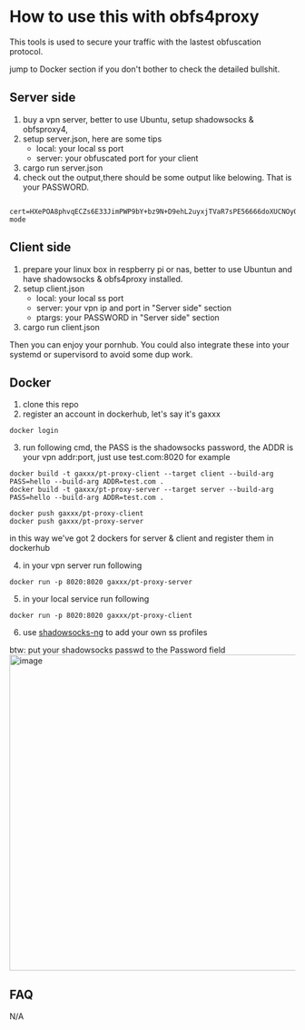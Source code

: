 # How to use this with obfs4proxy

This tools is used to secure your traffic with the lastest obfuscation protocol.

jump to Docker section if you don't bother to check the detailed bullshit.


## Server side
1. buy a vpn server, better to use Ubuntu, setup shadowsocks & obfsproxy4,
2. setup server.json, here are some tips
	* local: your local ss port
	* server: your obfuscated port for your client
3. cargo run server.json
4. check out the output,there should be some output like belowing. That is your PASSWORD.
```
	cert=HXePOA8phvqECZs6E33JimPWP9bY+bz9N+D9ehL2uyxjTVaR7sPE56666doXUCNOyQV/LQ;iat-mode
```


## Client side
1. prepare your linux box in respberry pi or nas, better to use Ubuntun and have shadowsocks & obfs4proxy installed.
2. setup client.json
	* local: your local ss port
	* server: your vpn ip and port in "Server side" section
	* ptargs: your PASSWORD in "Server side" section
3. cargo run client.json

Then you can enjoy your pornhub. You could also integrate these into your systemd or supervisord to avoid some dup work.


## Docker
1. clone this repo
2. register an account in dockerhub, let's say it's gaxxx
```
docker login
```
3. run following cmd, the PASS is the shadowsocks password, the ADDR is your vpn addr:port, just use test.com:8020 for example
```
docker build -t gaxxx/pt-proxy-client --target client --build-arg PASS=hello --build-arg ADDR=test.com .
docker build -t gaxxx/pt-proxy-server --target server --build-arg PASS=hello --build-arg ADDR=test.com .

docker push gaxxx/pt-proxy-client
docker push gaxxx/pt-proxy-server
```
in this way we've got 2 dockers for server & client and register them in dockerhub

4. in your vpn server run following 
```
docker run -p 8020:8020 gaxxx/pt-proxy-server
```
5. in your local service run following
```
docker run -p 8020:8020 gaxxx/pt-proxy-client
```
6. use [shadowsocks-ng](https://github.com/shadowsocks/ShadowsocksX-NG) to add your own ss profiles

btw: put your shadowsocks passwd to the Password field
<img width="557" alt="image" src="https://github.com/gaxxx/pt-proxy/assets/471881/9bf4ab4f-a4ab-481f-be77-fc2351223766">

## FAQ
N/A





